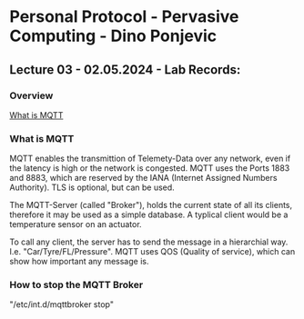# Personal Protocol - Pervasive Computing - Dino Ponjevic

## Lecture 03 - 02.05.2024 - Lab Records:

### Overview
[What is MQTT](/Dino/exercises/exercise03/README.md#What_is_MQTT)

### What is MQTT
MQTT enables the transmittion of Telemety-Data over any network, even if the latency is high or the network is congested. MQTT uses
the Ports 1883 and 8883, which are reserved by the IANA (Internet Assigned Numbers Authority). TLS is optional, but can be used.

The MQTT-Server (called "Broker"), holds the current state of all its clients, therefore it may be used as a simple database. A
typlical client would be a temperature sensor on an actuator.

To call any client, the server has to send the message in a hierarchial way. I.e. "Car/Tyre/FL/Pressure". MQTT uses QOS (Quality
of service), which can show how important any message is.

### How to stop the MQTT Broker
"/etc/int.d/mqttbroker stop"